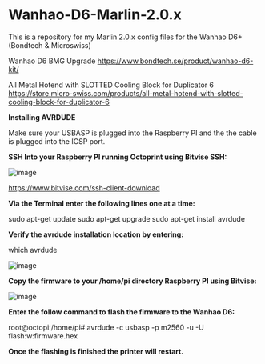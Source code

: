 # Wanhao-D6-Marlin-2.0.x
This is a repository for my Marlin 2.0.x config files for the Wanhao D6+ (Bondtech &amp; Microswiss)

Wanhao D6 BMG Upgrade
https://www.bondtech.se/product/wanhao-d6-kit/

All Metal Hotend with SLOTTED Cooling Block for Duplicator 6 
https://store.micro-swiss.com/products/all-metal-hotend-with-slotted-cooling-block-for-duplicator-6

**Installing AVRDUDE**

Make sure your USBASP is plugged into the Raspberry PI and the the cable is plugged into the ICSP port.

**SSH Into your Raspberry PI running Octoprint using Bitvise SSH:**

![image](https://user-images.githubusercontent.com/6380390/112827353-d7138c80-9053-11eb-9850-021c386bb6d3.png)

https://www.bitvise.com/ssh-client-download

**Via the Terminal enter the following lines one at a time:**

sudo apt-get update
sudo apt-get upgrade
sudo apt-get install avrdude

**Verify the avrdude installation location by entering:**

which avrdude

![image](https://user-images.githubusercontent.com/6380390/112827188-9e73b300-9053-11eb-8a39-c129c97be8e1.png)

**Copy the firmware to your /home/pi directory Raspberry PI using Bitvise:**

![image](https://user-images.githubusercontent.com/6380390/112827082-7dab5d80-9053-11eb-9d5b-6decff96024d.png)


**Enter the follow command to flash the firmware to the Wanhao D6:**

root@octopi:/home/pi# avrdude -c usbasp -p m2560 -u -U flash:w:firmware.hex

**Once the flashing is finished the printer will restart.**
